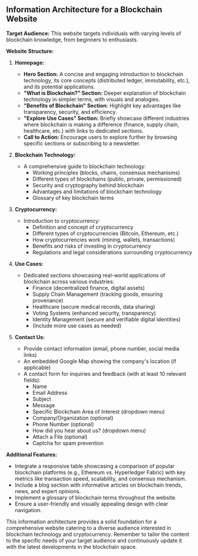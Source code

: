 ## Information Architecture for a Blockchain Website

**Target Audience:** This website targets individuals with varying levels of blockchain knowledge, from beginners to enthusiasts.

**Website Structure:**

1. **Homepage:**
    - **Hero Section:** A concise and engaging introduction to blockchain technology, its core concepts (distributed ledger, immutability, etc.), and its potential applications. 
    - **"What is Blockchain?" Section:**  Deeper explanation of blockchain technology in simpler terms, with visuals and analogies. 
    - **"Benefits of Blockchain" Section:** Highlight key advantages  like transparency, security, and efficiency. 
    - **"Explore Use Cases" Section:** Briefly showcase different industries where blockchain is making a difference (finance, supply chain, healthcare, etc.) with links to dedicated sections.  
    - **Call to Action:** Encourage users to explore further by browsing specific sections or subscribing to a newsletter.

2. **Blockchain Technology:**
    - A comprehensive guide to blockchain technology:
        - Working principles (blocks, chains, consensus mechanisms)
        - Different types of blockchains (public, private, permissioned)
        - Security and cryptography behind blockchain
        - Advantages and limitations of blockchain technology
        - Glossary of key blockchain terms

3. **Cryptocurrency:**
    - Introduction to cryptocurrency:
        - Definition and concept of cryptocurrency
        - Different types of cryptocurrencies (Bitcoin, Ethereum, etc.)
        - How cryptocurrencies work (mining, wallets, transactions)
        - Benefits and risks of investing in cryptocurrency 
        - Regulations and legal considerations surrounding cryptocurrency

4. **Use Cases:**
    - Dedicated sections showcasing real-world applications of blockchain across various industries:
        - Finance (decentralized finance, digital assets)
        - Supply Chain Management (tracking goods, ensuring provenance)
        - Healthcare (secure medical records, data sharing)
        - Voting Systems (enhanced security, transparency)
        - Identity Management (secure and verifiable digital identities)
        - (Include more use cases as needed)

5. **Contact Us:**
    - Provide contact information (email, phone number, social media links)
    - An embedded Google Map showing the company's location (if applicable)
    - A contact form for inquiries and feedback (with at least 10 relevant fields):
        - Name
        - Email Address
        - Subject
        - Message
        - Specific Blockchain Area of Interest (dropdown menu)
        - Company/Organization (optional)
        - Phone Number (optional)
        - How did you hear about us? (dropdown menu)
        - Attach a File (optional)
        - Captcha for spam prevention

**Additional Features:**

- Integrate a responsive table showcasing a comparison of popular blockchain platforms (e.g., Ethereum vs. Hyperledger Fabric) with key metrics like transaction speed, scalability, and consensus mechanism.
- Include a blog section with informative articles on blockchain trends, news, and expert opinions.
- Implement a glossary of blockchain terms throughout the website.
- Ensure a user-friendly and visually appealing design with clear navigation.

This information architecture provides a solid foundation for a comprehensive website catering to a diverse audience interested in blockchain technology and cryptocurrency. Remember to tailor the content to the specific needs of your target audience and continuously update it with the latest developments in the blockchain space.
